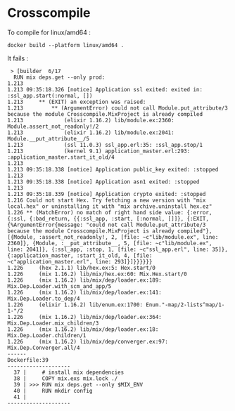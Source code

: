 # Crosscompile

To compile for linux/amd64 :

```docker build --platform linux/amd64 .```


It fails : 


```
 > [builder  6/17
  RUN mix deps.get --only prod:
1.213
1.213 09:35:18.326 [notice] Application ssl exited: exited in: :ssl_app.start(:normal, [])
1.213     ** (EXIT) an exception was raised:
1.213         ** (ArgumentError) could not call Module.put_attribute/3 because the module Crosscompile.MixProject is already compiled
1.213             (elixir 1.16.2) lib/module.ex:2360: Module.assert_not_readonly!/2
1.213             (elixir 1.16.2) lib/module.ex:2041: Module.__put_attribute__/5
1.213             (ssl 11.0.3) ssl_app.erl:35: :ssl_app.stop/1
1.213             (kernel 9.1) application_master.erl:293: :application_master.start_it_old/4
1.213
1.213 09:35:18.338 [notice] Application public_key exited: :stopped
1.213
1.213 09:35:18.338 [notice] Application asn1 exited: :stopped
1.213
1.213 09:35:18.339 [notice] Application crypto exited: :stopped
1.216 Could not start Hex. Try fetching a new version with "mix local.hex" or uninstalling it with "mix archive.uninstall hex.ez"
1.226 ** (MatchError) no match of right hand side value: {:error, {:ssl, {:bad_return, {{:ssl_app, :start, [:normal, []]}, {:EXIT, {%ArgumentError{message: "could not call Module.put_attribute/3 because the module Crosscompile.MixProject is already compiled"}, [{Module, :assert_not_readonly!, 2, [file: ~c"lib/module.ex", line: 2360]}, {Module, :__put_attribute__, 5, [file: ~c"lib/module.ex", line: 2041]}, {:ssl_app, :stop, 1, [file: ~c"ssl_app.erl", line: 35]}, {:application_master, :start_it_old, 4, [file: ~c"application_master.erl", line: 293]}]}}}}}}
1.226     (hex 2.1.1) lib/hex.ex:5: Hex.start/0
1.226     (mix 1.16.2) lib/mix/hex.ex:60: Mix.Hex.start/0
1.226     (mix 1.16.2) lib/mix/dep/loader.ex:189: Mix.Dep.Loader.with_scm_and_app/5
1.226     (mix 1.16.2) lib/mix/dep/loader.ex:141: Mix.Dep.Loader.to_dep/4
1.226     (elixir 1.16.2) lib/enum.ex:1700: Enum."-map/2-lists^map/1-1-"/2
1.226     (mix 1.16.2) lib/mix/dep/loader.ex:364: Mix.Dep.Loader.mix_children/3
1.226     (mix 1.16.2) lib/mix/dep/loader.ex:18: Mix.Dep.Loader.children/1
1.226     (mix 1.16.2) lib/mix/dep/converger.ex:97: Mix.Dep.Converger.all/4
------
Dockerfile:39
--------------------
  37 |     # install mix dependencies
  38 |     COPY mix.exs mix.lock ./
  39 | >>> RUN mix deps.get --only $MIX_ENV
  40 |     RUN mkdir config
  41 |
--------------------
```